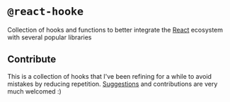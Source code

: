 # `@react-hooke`

Collection of hooks and functions to better integrate the [React](https://reactjs.org/) ecosystem with several popular libraries

## Contribute

This is a collection of hooks that I've been refining for a while to avoid mistakes by reducing repetition. [Suggestions](https://github.com/marcotoniut/react-hooke/issues) and contributions are very much welcomed :\)
